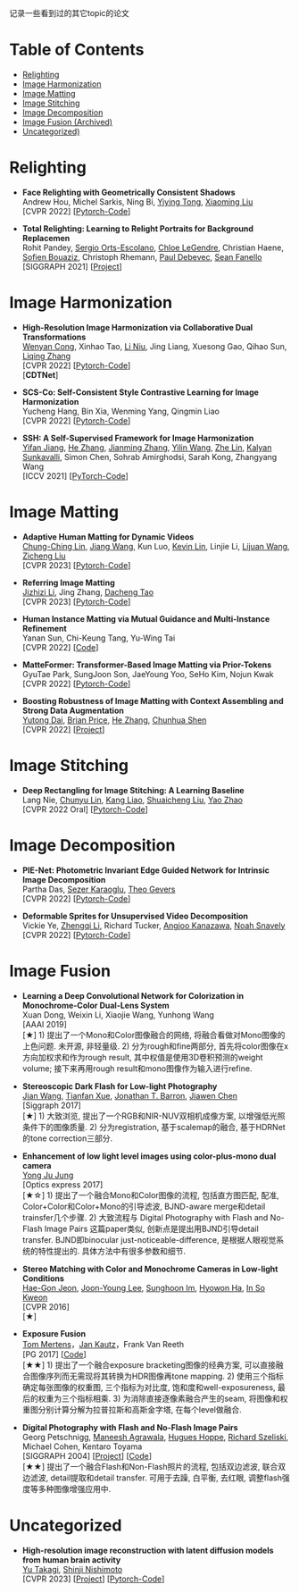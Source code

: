 记录一些看到过的其它topic的论文

# Table of Contents
- [Relighting](#relighting)
- [Image Harmonization](#image-harmonization)
- [Image Matting](#image-matting)
- [Image Stitching](#image-stitching)
- [Image Decomposition](#image-decomposition)
- [Image Fusion (Archived)](#image-fusion)
- [Uncategorized)](#uncategorized)


# Relighting
- **Face Relighting with Geometrically Consistent Shadows** <Br>
Andrew Hou, Michel Sarkis, Ning Bi, [Yiying Tong](http://www.cse.msu.edu/~ytong/), [Xiaoming Liu](http://cvlab.cse.msu.edu/) <Br>
[CVPR 2022] [[Pytorch-Code](https://github.com/andrewhou1/GeomConsistentFR)]   <Br>

- **Total Relighting: Learning to Relight Portraits for Background Replacemen** <Br>
Rohit Pandey, [Sergio Orts-Escolano](https://www.dtic.ua.es/~sorts/), [Chloe LeGendre](http://www.chloelegendre.com/), Christian Haene, [Sofien Bouaziz](http://sofienbouaziz.com/), Christoph Rhemann, [Paul Debevec](http://www.pauldebevec.com/), [Sean Fanello](https://www.seanfanello.it/) <Br>
[SIGGRAPH 2021] [[Project](https://augmentedperception.github.io/total_relighting/)]   <Br>



# Image Harmonization
- **High-Resolution Image Harmonization via Collaborative Dual Transformations** <Br>
[Wenyan Cong](https://wenyancong.com/), Xinhao Tao, [Li Niu](https://bcmi.sjtu.edu.cn/home/niuli/), Jing Liang, Xuesong Gao, Qihao Sun, [Liqing Zhang](https://bcmi.sjtu.edu.cn/~zhangliqing/) <Br>
[CVPR 2022] [[Pytorch-Code](https://github.com/bcmi/CDTNet-High-Resolution-Image-Harmonization)]   <Br>
[**CDTNet**]

- **SCS-Co: Self-Consistent Style Contrastive Learning for Image Harmonization** <Br>
Yucheng Hang, Bin Xia, Wenming Yang, Qingmin Liao <Br>
[CVPR 2022] [[Pytorch-Code](https://github.com/YCHang686/SCS-Co-CVPR2022)]   <Br>

- **SSH: A Self-Supervised Framework for Image Harmonization** <Br>
[Yifan Jiang](http://yifanjiang.net/), [He Zhang](https://sites.google.com/site/hezhangsprinter), [Jianming Zhang](https://jimmie33.github.io/), [Yilin Wang](http://yilinwang.org/), [Zhe Lin](https://sites.google.com/site/zhelin625/), [Kalyan Sunkavalli](http://www.kalyans.org/), Simon Chen, Sohrab Amirghodsi, Sarah Kong, Zhangyang Wang <Br>
[ICCV 2021] [[PyTorch-Code](https://github.com/VITA-Group/SSHarmonization)]   <Br>



# Image Matting
- **Adaptive Human Matting for Dynamic Videos** <Br>
[Chung-Ching Lin](https://www.microsoft.com/en-us/research/people/chunglin/ ), [Jiang Wang](http://wangjiangb.github.io/), Kun Luo, [Kevin Lin](https://sites.google.com/site/kevinlin311tw/), Linjie Li, [Lijuan Wang](https://www.microsoft.com/en-us/research/people/lijuanw/), [Zicheng Liu](https://www.microsoft.com/en-us/research/people/zliu/?from=https://research.microsoft.com/~zliu&type=exact) <Br>
[CVPR 2023] [[Pytorch-Code](https://github.com/microsoft/AdaM)]   <Br>

- **Referring Image Matting** <Br>
[Jizhizi Li](https://jizhizili.github.io/homepage/), Jing Zhang, [Dacheng Tao](https://www.sydney.edu.au/engineering/about/our-people/academic-staff/dacheng-tao.html) <Br>
[CVPR 2023] [[Pytorch-Code](https://github.com/JizhiziLi/RIM)]   <Br>

- **Human Instance Matting via Mutual Guidance and Multi-Instance Refinement** <Br>
Yanan Sun, Chi-Keung Tang, Yu-Wing Tai <Br>
[CVPR 2022] [[Code](https://github.com/nowsyn/InstMatt)]   <Br>

- **MatteFormer: Transformer-Based Image Matting via Prior-Tokens** <Br>
GyuTae Park, SungJoon Son, JaeYoung Yoo, SeHo Kim, Nojun Kwak <Br>
[CVPR 2022] [[Pytorch-Code](https://github.com/webtoon/matteformer)]   <Br>

- **Boosting Robustness of Image Matting with Context Assembling and Strong Data Augmentation** <Br>
[Yutong Dai](https://dongdong93.github.io/), [Brian Price](https://www.brianpricephd.com/), [He Zhang](https://sites.google.com/site/hezhangsprinter), [Chunhua Shen](https://cshen.github.io/) <Br>
[CVPR 2022] [[Project](https://dongdong93.github.io/RMat/)]   <Br>


# Image Stitching
- **Deep Rectangling for Image Stitching: A Learning Baseline** <Br>
Lang Nie, [Chunyu Lin](http://faculty.bjtu.edu.cn/8549/), [Kang Liao](https://kangliao929.github.io/), [Shuaicheng Liu](http://www.liushuaicheng.org/), [Yao Zhao](http://mepro.bjtu.edu.cn/zhaoyao/index.htm) <Br>
[CVPR 2022 Oral] [[Pytorch-Code](https://github.com/nie-lang/DeepRectangling)]   <Br>


# Image Decomposition
- **PIE-Net: Photometric Invariant Edge Guided Network for Intrinsic Image Decomposition** <Br>
Partha Das, [Sezer Karaoglu](https://karaoglusezer.github.io/), [Theo Gevers](https://staff.fnwi.uva.nl/th.gevers/) <Br>
[CVPR 2022] [[Pytorch-Code](https://github.com/Morpheus3000/PIE-Net)]   <Br>

- **Deformable Sprites for Unsupervised Video Decomposition** <Br>
Vickie Ye, [Zhengqi Li](https://www.cs.cornell.edu/~zl548/), Richard Tucker, [Angjoo Kanazawa](https://people.eecs.berkeley.edu/~kanazawa/), [Noah Snavely](https://www.cs.cornell.edu/~snavely/) <Br>
[CVPR 2022] [[Pytorch-Code](https://github.com/vye16/deformable-sprites)]   <Br>



# Image Fusion
- **Learning a Deep Convolutional Network for Colorization in Monochrome-Color Dual-Lens System** <Br>
Xuan Dong, Weixin Li, Xiaojie Wang, Yunhong Wang <Br>
[AAAI 2019] <Br>
[★] 1) 提出了一个Mono和Color图像融合的网络, 将融合看做对Mono图像的上色问题. 未开源, 非轻量级. 2) 分为rough和fine两部分, 首先将color图像在x方向加权求和作为rough result, 其中权值是使用3D卷积预测的weight volume; 接下来再用rough result和mono图像作为输入进行refine. <Br>

- **Stereoscopic Dark Flash for Low-light Photography** <Br>
[Jian Wang](https://jianwang-cmu.github.io/), [Tianfan Xue](http://people.csail.mit.edu/tfxue/), [Jonathan T. Barron](https://jonbarron.info/), [Jiawen Chen](http://people.csail.mit.edu/jiawen/)<Br>
[Siggraph 2017] <Br>
[★] 1) 大致浏览, 提出了一个RGB和NIR-NUV双相机成像方案, 以增强低光照条件下的图像质量. 2) 分为registration, 基于scalemap的融合, 基于HDRNet的tone correction三部分. <Br>

- **Enhancement of low light level images using color-plus-mono dual camera** <Br>
[Yong Ju Jung](https://sites.google.com/site/coolyjjung/)<Br>
[Optics express 2017] <Br>
[★☆] 1) 提出了一个融合Mono和Color图像的流程, 包括直方图匹配, 配准, Color+Color和Color+Mono的引导滤波, BJND-aware merge和detail trainsfer几个步骤. 2) 大致流程与 Digital Photography with Flash and No-Flash Image Pairs 这篇paper类似, 创新点是提出用BJND引导detail transfer. BJND即binocular just-noticeable-difference, 是根据人眼视觉系统的特性提出的. 具体方法中有很多参数和细节. <Br>
	
- **Stereo Matching with Color and Monochrome Cameras in Low-light Conditions** <Br>
[Hae-Gon Jeon](https://sites.google.com/site/hgjeoncv/), [Joon-Young Lee](https://joonyoung-cv.github.io/), [Sunghoon Im](https://sunghoonim.github.io/), [Hyowon Ha](https://sites.google.com/site/hyowoncv/), [In So Kweon](https://scholar.google.com/citations?user=XA8EOlEAAAAJ&hl=zh-CN&oi=ao) <Br>
[CVPR 2016] <Br>
[★] 

- **Exposure Fusion** <Br>
[Tom Mertens](http://www.mericam.net/)，[Jan Kautz](http://jankautz.com/)，Frank Van Reeth <Br>
[PG 2017] [[Code](https://github.com/Mericam/exposure-fusion)]   <Br>
[★★] 1) 提出了一个融合exposure bracketing图像的经典方案, 可以直接融合图像序列而无需现将其转换为HDR图像再tone mapping. 2) 使用三个指标确定每张图像的权重图, 三个指标为对比度, 饱和度和well-exposureness, 最后的权重为三个指标相乘. 3) 为消除直接逐像素融合产生的seam, 将图像和权重图分别计算分解为拉普拉斯和高斯金字塔, 在每个level做融合.

- **Digital Photography with Flash and No-Flash Image Pairs** <Br>
Georg Petschnigg, [Maneesh Agrawala](http://vis.berkeley.edu/~maneesh/), [Hugues Hoppe](http://hhoppe.com/), [Richard Szeliski](http://szeliski.org/RichardSzeliski.htm), Michael Cohen, Kentaro Toyama <Br>
[SIGGRAPH 2004] [[Project](http://hhoppe.com/proj/flash/)] [[Code](https://github.com/pranaygupta36/DIP_PROJECT_REPO)]<Br>
[★★] 提出了一个融合Flash和Non-Flash照片的流程, 包括双边滤波, 联合双边滤波, detail提取和detail transfer. 可用于去躁, 白平衡, 去红眼, 调整flash强度等多种图像增强应用中. <Br>
	

# Uncategorized

- **High-resolution image reconstruction with latent diffusion models from human brain activity** <Br>
[Yu Takagi](https://yu-takagi.github.io/), [Shinji Nishimoto](https://www.fbs.osaka-u.ac.jp/en/research_group/detail/25) <Br>
[CVPR 2023] [[Project](https://sites.google.com/view/stablediffusion-with-brain/)] [[Pytorch-Code](https://github.com/yu-takagi/StableDiffusionReconstruction)]   <Br>